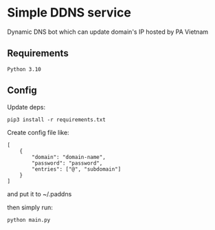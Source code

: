 # Simple DDNS service
Dynamic DNS bot which can update domain's IP hosted by PA Vietnam

## Requirements
`Python 3.10`

## Config
Update deps:
``` 
pip3 install -r requirements.txt
```

Create config file like:
``` 
[
    {
        "domain": "domain-name",
        "password": "password",
        "entries": ["@", "subdomain"]
    }
]
```
and put it to ~/.paddns

then simply run:
``` 
python main.py
```

